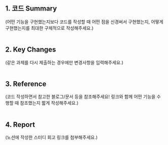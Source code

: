 ## 1. 코드 Summary
(어떤 기능을 구현했는지보다 코드를 작성할 때 어떤 점을 신경써서 구현했는지, 어떻게 구현했는지를 최대한 구체적으로 작성해주세요.)
<br/>
<br/>
## 2. Key Changes
(같은 과제를 다시 제출하는 경우에만 변경사항을 입력해주세요.)
<br/>
<br/>
## 3. Reference
(코드 작성하면서 참고한 블로그/문서 등을 참조해주세요! 링크와 함께 어떤 기능을 수행할 때 참조했는지 짧게 작성해주세요.)
<br/>
<br/>
## 4. Report
(노션에 작성한 스터디 회고 링크를 첨부해주세요.)
